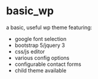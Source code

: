 # basic_wp

a basic, useful wp theme featuring:
- google font selection
- bootstrap 5/jquery 3
- css/js editor
- various config options
- configurable contact forms
- child theme available

